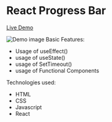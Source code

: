 # React Progress Bar

<a href="https://progressbarreact.vercel.app/">Live Demo</a>

<img src="https://github.com/ahmadrazach/Javascript-Challanges/blob/main/progress-bar/Untitled_%20Apr%2018%2C%202022%202_21%20AM.gif" alt="Demo image"/>
Basic Features:
 
- Usage of useEffect()
- usage of useState()
- usage of SetTimeout()
- usage of Functional Components

Technologies used:

- HTML
- CSS
- Javascript
- React

